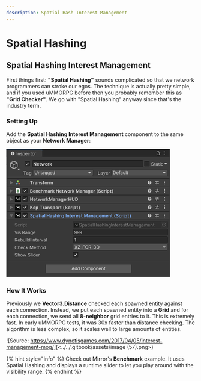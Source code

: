 ```yaml
---
description: Spatial Hash Interest Management
---
```


# Spatial Hashing

## **Spatial Hashing Interest Management**

First things first: **"Spatial Hashing"** sounds complicated so that we network programmers can stroke our egos. The technique is actually pretty simple, and if you used uMMORPG before then you probably remember this as **"Grid Checker"**. We go with "Spatial Hashing" anyway since that's the industry term.

### Setting Up

Add the **Spatial Hashing Interest Management** component to the same object as your **Network Manager**:

![](<../../.gitbook/assets/image (49).png>)

### **How It Works**

Previously we **Vector3.Distance** checked each spawned entity against each connection. Instead, we put each spawned entity into a **Grid** and for each connection, we send all **8-neighbor** grid entries to it.  This is extremely fast. In early uMMORPG tests, it was 30x faster than distance checking. The algorithm is less complex, so it scales well to large amounts of entities.

![Source: https://www.dynetisgames.com/2017/04/05/interest-management-mog/](<../../.gitbook/assets/image (57).png>)

{% hint style="info" %}
Check out Mirror's **Benchmark** example. It uses Spatial Hashing and displays a runtime slider to let you play around with the visibility range.
{% endhint %}
